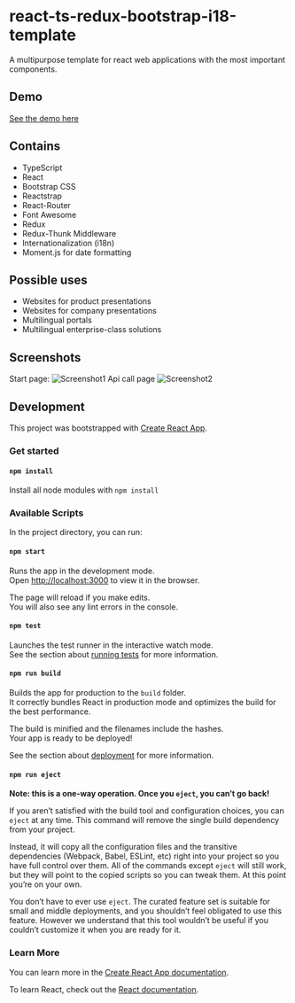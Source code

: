 # react-ts-redux-bootstrap-i18-template
A multipurpose template for react web applications with the most important components.

## Demo
[See the demo here](https://rich-info.github.io/react-ts-redux-bootstrap-i18n-template/ "Demo")


## Contains

* TypeScript
* React
* Bootstrap CSS
* Reactstrap
* React-Router
* Font Awesome
* Redux
* Redux-Thunk Middleware
* Internationalization (i18n)
* Moment.js for date formatting

## Possible uses

* Websites for product presentations
* Websites for company presentations
* Multilingual portals
* Multilingual enterprise-class solutions 

## Screenshots
Start page:
![Screenshot1](https://github.com/rich-info/react-ts-redux-bootstrap-i18n-template/blob/master/src/assets/img/screenshot_home.png "Home page")
Api call page
![Screenshot2](https://github.com/rich-info/react-ts-redux-bootstrap-i18n-template/blob/master/src/assets/img/screenshot_api_call.png "Api Call")

## Development
This project was bootstrapped with [Create React App](https://github.com/facebook/create-react-app).

### Get started

#### `npm install`

Install all node modules with `npm install`

### Available Scripts

In the project directory, you can run:

#### `npm start`

Runs the app in the development mode.<br>
Open [http://localhost:3000](http://localhost:3000) to view it in the browser.

The page will reload if you make edits.<br>
You will also see any lint errors in the console.

#### `npm test`

Launches the test runner in the interactive watch mode.<br>
See the section about [running tests](https://facebook.github.io/create-react-app/docs/running-tests) for more information.

#### `npm run build`

Builds the app for production to the `build` folder.<br>
It correctly bundles React in production mode and optimizes the build for the best performance.

The build is minified and the filenames include the hashes.<br>
Your app is ready to be deployed!

See the section about [deployment](https://facebook.github.io/create-react-app/docs/deployment) for more information.

#### `npm run eject`

**Note: this is a one-way operation. Once you `eject`, you can’t go back!**

If you aren’t satisfied with the build tool and configuration choices, you can `eject` at any time. This command will remove the single build dependency from your project.

Instead, it will copy all the configuration files and the transitive dependencies (Webpack, Babel, ESLint, etc) right into your project so you have full control over them. All of the commands except `eject` will still work, but they will point to the copied scripts so you can tweak them. At this point you’re on your own.

You don’t have to ever use `eject`. The curated feature set is suitable for small and middle deployments, and you shouldn’t feel obligated to use this feature. However we understand that this tool wouldn’t be useful if you couldn’t customize it when you are ready for it.

### Learn More

You can learn more in the [Create React App documentation](https://facebook.github.io/create-react-app/docs/getting-started).

To learn React, check out the [React documentation](https://reactjs.org/).
